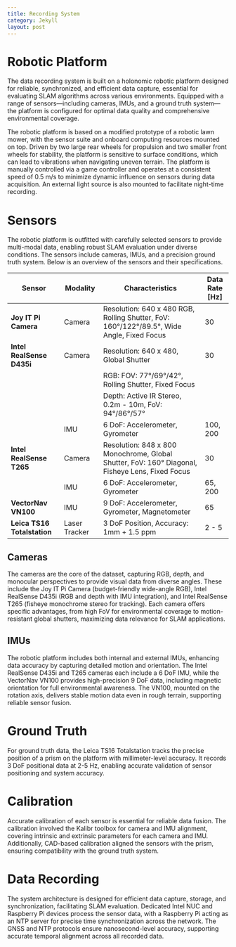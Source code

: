 ```yaml
---
title: Recording System
category: Jekyll
layout: post
---
```


# Robotic Platform

The data recording system is built on a holonomic robotic platform designed for reliable, synchronized, and efficient data capture, essential for evaluating SLAM algorithms across various environments. Equipped with a range of sensors—including cameras, IMUs, and a ground truth system—the platform is configured for optimal data quality and comprehensive environmental coverage.

<!-- ![Robotic Recording Overview](assets/images/system_overview2.png) -->

The robotic platform is based on a modified prototype of a robotic lawn mower, with the sensor suite and onboard computing resources mounted on top. Driven by two large rear wheels for propulsion and two smaller front wheels for stability, the platform is sensitive to surface conditions, which can lead to vibrations when navigating uneven terrain. The platform is manually controlled via a game controller and operates at a consistent speed of 0.5 m/s to minimize dynamic influence on sensors during data acquisition. An external light source is also mounted to facilitate night-time recording.

# Sensors

The robotic platform is outfitted with carefully selected sensors to provide multi-modal data, enabling robust SLAM evaluation under diverse conditions. The sensors include cameras, IMUs, and a precision ground truth system. Below is an overview of the sensors and their specifications.

| **Sensor**                  | **Modality**  | **Characteristics**                                                                             | **Data Rate [Hz]** |
| --------------------------- | ------------- | ----------------------------------------------------------------------------------------------- | ------------------ |
| **Joy IT Pi Camera**        | Camera        | Resolution: 640 x 480 RGB, Rolling Shutter, FoV: 160°/122°/89.5°, Wide Angle, Fixed Focus       | 30                 |
| **Intel RealSense D435i**   | Camera        | Resolution: 640 x 480, Global Shutter                                                           | 30                 |
|                             |               | RGB: FOV: 77°/69°/42°, Rolling Shutter, Fixed Focus                                             |                    |
|                             |               | Depth: Active IR Stereo, 0.2m - 10m, FoV: 94°/86°/57°                                           |                    |
|                             | IMU           | 6 DoF: Accelerometer, Gyrometer                                                                 | 100, 200           |
| **Intel RealSense T265**    | Camera        | Resolution: 848 x 800 Monochrome, Global Shutter, FoV: 160° Diagonal, Fisheye Lens, Fixed Focus | 30                 |
|                             | IMU           | 6 DoF: Accelerometer, Gyrometer                                                                 | 65, 200            |
| **VectorNav VN100**         | IMU           | 9 DoF: Accelerometer, Gyrometer, Magnetometer                                                   | 65                 |
| **Leica TS16 Totalstation** | Laser Tracker | 3 DoF Position, Accuracy: 1mm + 1.5 ppm                                                         | 2 - 5              |

## Cameras

<!-- ![Camera Perspectives](assets/images/cam_triple_horizontal.png) -->

The cameras are the core of the dataset, capturing RGB, depth, and monocular perspectives to provide visual data from diverse angles. These include the Joy IT Pi Camera (budget-friendly wide-angle RGB), Intel RealSense D435i (RGB and depth with IMU integration), and Intel RealSense T265 (fisheye monochrome stereo for tracking). Each camera offers specific advantages, from high FoV for environmental coverage to motion-resistant global shutters, maximizing data relevance for SLAM applications.

## IMUs

The robotic platform includes both internal and external IMUs, enhancing data accuracy by capturing detailed motion and orientation. The Intel RealSense D435i and T265 cameras each include a 6 DoF IMU, while the VectorNav VN100 provides high-precision 9 DoF data, including magnetic orientation for full environmental awareness. The VN100, mounted on the rotation axis, delivers stable motion data even in rough terrain, supporting reliable sensor fusion.

# Ground Truth

For ground truth data, the Leica TS16 Totalstation tracks the precise position of a prism on the platform with millimeter-level accuracy. It records 3 DoF positional data at 2-5 Hz, enabling accurate validation of sensor positioning and system accuracy.

# Calibration

Accurate calibration of each sensor is essential for reliable data fusion. The calibration involved the Kalibr toolbox for camera and IMU alignment, covering intrinsic and extrinsic parameters for each camera and IMU. Additionally, CAD-based calibration aligned the sensors with the prism, ensuring compatibility with the ground truth system.

# Data Recording

The system architecture is designed for efficient data capture, storage, and synchronization, facilitating SLAM evaluation. Dedicated Intel NUC and Raspberry Pi devices process the sensor data, with a Raspberry Pi acting as an NTP server for precise time synchronization across the network. The GNSS and NTP protocols ensure nanosecond-level accuracy, supporting accurate temporal alignment across all recorded data.

<!-- ![Data Recording and Time Synchronization](assets/images/system_architecture.png) -->

